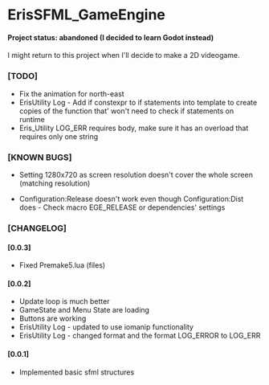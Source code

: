 # ErisSFML_GameEngine
#### Project status: abandoned (I decided to learn Godot instead)
I might return to this project when I'll decide to make a 2D videogame.



### \[TODO]    
- Fix the animation for north-east    
- ErisUtility Log - Add if constexpr to if statements into template to create copies of the function that' won't need to check if statements on runtime   
- Eris_Utility LOG_ERR requires body, make sure it has an overload that requires only one string   


### \[KNOWN BUGS]

- Setting 1280x720 as screen resolution doesn't cover the whole screen (matching resolution)

- Configuration:Release doesn't work even though Configuration:Dist does - Check macro EGE_RELEASE or dependencies' settings

### \[CHANGELOG]
#### \[0.0.3]
- Fixed Premake5.lua (files)

#### \[0.0.2]
- Update loop is much better
- GameState and Menu State are loading
- Buttons are working
- ErisUtility Log - updated to use iomanip functionality
- ErisUtility Log - changed format and the format LOG_ERROR to LOG_ERR

#### \[0.0.1]
- Implemented basic sfml structures

